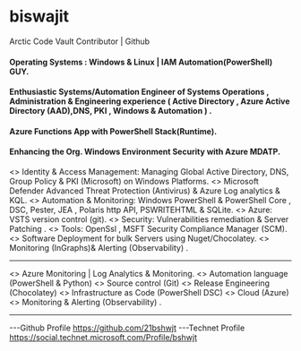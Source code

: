 # biswajit

Arctic Code Vault Contributor | Github
#### Operating Systems : Windows & Linux | IAM Automation(PowerShell) GUY.
#### Enthusiastic Systems/Automation Engineer of Systems Operations , Administration & Engineering experience ( Active Directory , Azure Active Directory (AAD),DNS, PKI , Windows & Automation ) .
#### Azure Functions App with PowerShell Stack(Runtime).
#### Enhancing the Org. Windows Environment Security with Azure MDATP.
<> Identity & Access Management: Managing Global Active Directory, DNS, Group Policy & PKI (Microsoft) on Windows Platforms.
<> Microsoft Defender Advanced Threat Protection (Antivirus) & Azure Log analytics & KQL.
<> Automation & Monitoring: Windows PowerShell & PowerShell Core , DSC, Pester, JEA , Polaris http API, PSWRITEHTML & SQLite. 
<> Azure: VSTS version control (git).
<> Security: Vulnerabilities remediation & Server Patching .
<> Tools: OpenSsl , MSFT Security Compliance Manager (SCM).
<> Software Deployment for bulk Servers using Nuget/Chocolatey.
<> Monitoring (InGraphs)& Alerting (Observability) .
_______________________________________
<> Azure Monitoring | Log Analytics & Monitoring.
<> Automation language (PowerShell & Python)
<> Source control (Git)
<> Release Engineering (Chocolatey)
<> Infrastructure as Code (PowerShell DSC)
<> Cloud (Azure)
<> Monitoring & Alerting (Observability) .
____________________________________________

---Github Profile
 https://github.com/21bshwjt
---Technet Profile
 https://social.technet.microsoft.com/Profile/bshwjt
